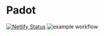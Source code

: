 # Padot

[![Netlify Status](https://api.netlify.com/api/v1/badges/b9260823-c182-4e76-8400-c6a7416fae5e/deploy-status)](https://app.netlify.com/sites/padot/deploys)
![example workflow](https://github.com/MASTER0811/Padot/actions/workflows/index.html/badge.svg)
